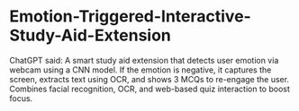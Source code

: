 # Emotion-Triggered-Interactive-Study-Aid-Extension
ChatGPT said: A smart study aid extension that detects user emotion via webcam using a CNN model. If the emotion is negative, it captures the screen, extracts text using OCR, and shows 3 MCQs to re-engage the user. Combines facial recognition, OCR, and web-based quiz interaction to boost focus.
